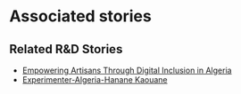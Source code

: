 # Associated stories

<!-- !!DO NOT REMOVE!! start autogenerated hyperlinks -->
## Related R&D Stories
- [Empowering Artisans Through Digital Inclusion in Algeria](/RnD-Archive/stories/?doc=Explorers_DZA)
- [Experimenter-Algeria-Hanane Kaouane](/RnD-Archive/stories/?doc=Experimenters_DZA)
<!-- !!DO NOT REMOVE!! end autogenerated hyperlinks -->